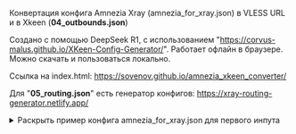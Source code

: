 Конвертация конфига Amnezia Xray (amnezia_for_xray.json) в VLESS URL и в Xkeen (**04_outbounds.json**)

Создано с помощью DeepSeek R1, с использованием "https://corvus-malus.github.io/XKeen-Config-Generator/".
Работает офлайн в браузере. Можно скачать и пользоваться локально.

Ссылка на index.html: https://sovenov.github.io/amnezia_xkeen_converter/

Для "**05_routing.json**" есть генератор конфигов: https://xray-routing-generator.netlify.app/


<details>
<summary>Раскрыть пример конфига amnezia_for_xray.json для первого инпута</summary>
{
    "inbounds": [
        {
            "listen": "127.0.0.1",
            "port": 22869,
            "protocol": "socks",
            "settings": {
                "udp": true
            }
        }
    ],
    "log": {
        "loglevel": "error"
    },
    "outbounds": [
        {
            "protocol": "vless",
            "settings": {
                "vnext": [
                    {
                        "address": "115.42.69.228",
                        "port": 443,
                        "users": [
                            {
                                "encryption": "none",
                                "flow": "xtls-rprx-vision",
                                "id": "089e7783-2afc-4cd3-be3a-249ec7ebb499"
                            }
                        ]
                    }
                ]
            },
            "streamSettings": {
                "network": "tcp",
                "realitySettings": {
                    "fingerprint": "chrome",
                    "publicKey": "fgHqFBnFGHJFERTfzv_FfqERtq3qc_Dfqg42qA3qxHn",
                    "serverName": "www.vk.com",
                    "shortId": "523f456cf14c412e",
                    "spiderX": ""
                },
                "security": "reality"
            }
        }
    ]
}
</details>
